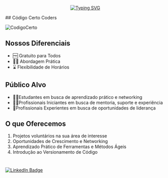 <p align="center">
  <a href="https://git.io/typing-svg">
    <img src="https://readme-typing-svg.demolab.com?font=Fira+Code&pause=1000&color=F70000&random=false&width=435&lines=Comunidade+Tech+%7C+Todos+Juntos" alt="Typing SVG">
  </a>
</p>
## Código Certo Coders

![CodigoCerto](https://utfs.io/f/3b2340e8-5523-4aca-a549-0688fd07450e-j4edu.jfif)

## Nossos Diferenciais

- 🆓 Gratuito para Todos
- 👨‍💻 Abordagem Prática
- ⌛ Flexibilidade de Horários

## Público Alvo

- 🧑‍🎓Estudantes em busca de aprendizado prático e networking
- 🧑‍💼Profissionais Iniciantes em busca de mentoria, suporte e experiência
- 🧓Profissionais Experientes em busca de oportunidades de liderança

## O que Oferecemos

1. Projetos voluntários na sua área de interesse
2. Oportunidades de Crescimento e Networking
3. Aprendizado Prático de Ferramentas e Métodos Ágeis
4. Introdução ao Versionamento de Código

#

<a href="https://www.linkedin.com/company/codigocerto/">
  <img src="https://img.shields.io/badge/LinkedIn-blue?style=for-the-badge&logo=linkedin&logoColor=white" alt="LinkedIn Badge"/>
</a>
